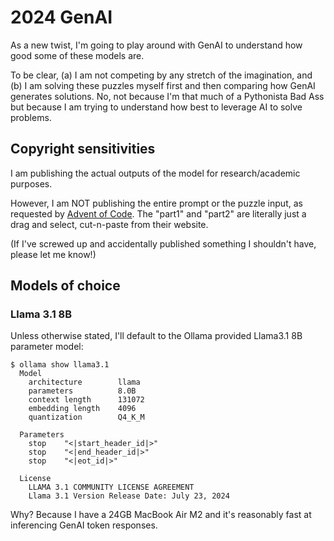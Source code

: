 # 2024 GenAI

As a new twist, I'm going to play around with GenAI to understand how good some of these models are.

To be clear, (a) I am not competing by any stretch of the imagination, and (b) I am solving these puzzles myself first and then comparing how GenAI generates solutions.  No, not because I'm that much of a Pythonista Bad Ass but because I am trying to understand how best to leverage AI to solve problems.

## Copyright sensitivities

I am publishing the actual outputs of the model for research/academic purposes.

However, I am NOT publishing the entire prompt or the puzzle input, as requested by [Advent of Code](https://adventofcode.com/2024/about). The "part1" and "part2" are literally just a drag and select, cut-n-paste from their website.

(If I've screwed up and accidentally published something I shouldn't have, please let me know!)

## Models of choice

### Llama 3.1 8B

Unless otherwise stated, I'll default to the Ollama provided Llama3.1 8B parameter model:

```
$ ollama show llama3.1
  Model
    architecture        llama     
    parameters          8.0B      
    context length      131072    
    embedding length    4096      
    quantization        Q4_K_M    

  Parameters
    stop    "<|start_header_id|>"    
    stop    "<|end_header_id|>"      
    stop    "<|eot_id|>"             

  License
    LLAMA 3.1 COMMUNITY LICENSE AGREEMENT            
    Llama 3.1 Version Release Date: July 23, 2024    
```

Why? Because I have a 24GB MacBook Air M2 and it's reasonably fast at inferencing GenAI token responses.
